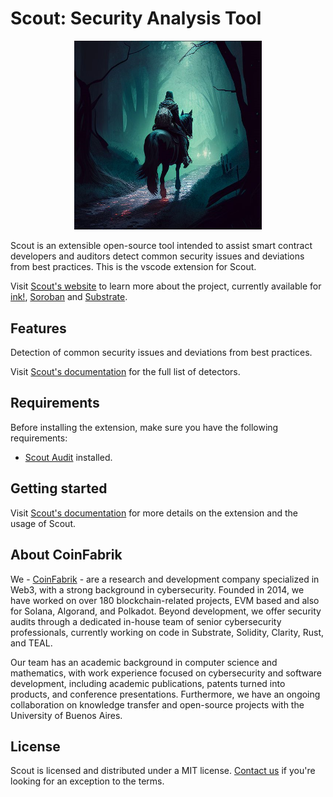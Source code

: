 # Scout: Security Analysis Tool

<p align="center">
  <img src="https://raw.githubusercontent.com/CoinFabrik/scout/c1eb3073f85b051dc9ce2fa0ab1ebab4bde0914e/assets/scout.png" alt="Scout in a Dark Forest" width="300" center  />
</p>

Scout is an extensible open-source tool intended to assist smart contract developers and auditors detect common security issues and deviations from best practices. This is the vscode extension for Scout.

Visit [Scout's website](https://www.coinfabrik.com/products/scout/) to learn more about the project, currently available for [ink!](https://use.ink/smart-contracts-polkadot/), [Soroban](https://stellar.org/soroban) and [Substrate](https://substrate.io/).

## Features

Detection of common security issues and deviations from best practices.

Visit [Scout's documentation](https://coinfabrik.github.io/scout-audit/docs/intro) for the full list of detectors.

## Requirements

Before installing the extension, make sure you have the following requirements:

- [Scout Audit](https://github.com/CoinFabrik/scout-audit) installed.

## Getting started

Visit [Scout's documentation](https://coinfabrik.github.io/scout-audit/docs/intro) for more details on the extension and the usage of Scout.

## About CoinFabrik

We - [CoinFabrik](https://www.coinfabrik.com/) - are a research and development company specialized in Web3, with a strong background in cybersecurity. Founded in 2014, we have worked on over 180 blockchain-related projects, EVM based and also for Solana, Algorand, and Polkadot. Beyond development, we offer security audits through a dedicated in-house team of senior cybersecurity professionals, currently working on code in Substrate, Solidity, Clarity, Rust, and TEAL.

Our team has an academic background in computer science and mathematics, with work experience focused on cybersecurity and software development, including academic publications, patents turned into products, and conference presentations. Furthermore, we have an ongoing collaboration on knowledge transfer and open-source projects with the University of Buenos Aires.

## License

Scout is licensed and distributed under a MIT license. [Contact us](https://www.coinfabrik.com/) if you're looking for an exception to the terms.
